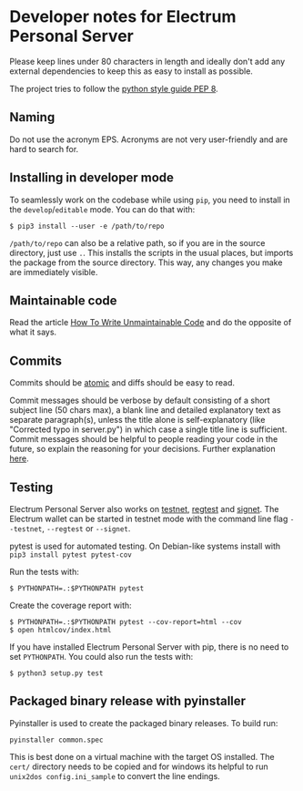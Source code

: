 # Developer notes for Electrum Personal Server

Please keep lines under 80 characters in length and ideally don't add
any external dependencies to keep this as easy to install as possible.

The project tries to follow the [python style guide PEP 8](https://www.python.org/dev/peps/pep-0008/).

## Naming

Do not use the acronym EPS. Acronyms are not very user-friendly and are hard to
search for.

## Installing in developer mode

To seamlessly work on the codebase while using `pip`, you need to
install in the `develop`/`editable` mode.  You can do that with:

    $ pip3 install --user -e /path/to/repo

`/path/to/repo` can also be a relative path, so if you are in the
source directory, just use `.`.  This installs the scripts in the
usual places, but imports the package from the source directory.  This
way, any changes you make are immediately visible.

## Maintainable code

Read the article [How To Write Unmaintainable Code](https://github.com/Droogans/unmaintainable-code/blob/master/README.md) and do the opposite of what it says.

## Commits

Commits should be [atomic](https://en.wikipedia.org/wiki/Atomic_commit#Atomic_commit_convention) and diffs should be easy to read.

Commit messages should be verbose by default consisting of a short subject line
(50 chars max), a blank line and detailed explanatory text as separate
paragraph(s), unless the title alone is self-explanatory (like "Corrected typo
in server.py") in which case a single title line is sufficient. Commit messages
should be helpful to people reading your code in the future, so explain the
reasoning for your decisions. Further explanation
[here](https://chris.beams.io/posts/git-commit/).

## Testing

Electrum Personal Server also works on [testnet](https://en.bitcoin.it/wiki/Testnet),
[regtest](https://bitcoin.org/en/glossary/regression-test-mode) and
[signet](https://en.bitcoin.it/wiki/Signet). The Electrum wallet can be started
in testnet mode with the command line flag `--testnet`, `--regtest` or `--signet`.

pytest is used for automated testing. On Debian-like systems install with
`pip3 install pytest pytest-cov`

Run the tests with:

    $ PYTHONPATH=.:$PYTHONPATH pytest

Create the coverage report with:

    $ PYTHONPATH=.:$PYTHONPATH pytest --cov-report=html --cov
    $ open htmlcov/index.html

If you have installed Electrum Personal Server with pip, there is no
need to set `PYTHONPATH`.  You could also run the tests with:

    $ python3 setup.py test

## Packaged binary release with pyinstaller

Pyinstaller is used to create the packaged binary releases. To build run:

    pyinstaller common.spec

This is best done on a virtual machine with the target OS installed. The
`cert/` directory needs to be copied and for windows its helpful to run
`unix2dos config.ini_sample` to convert the line endings.

